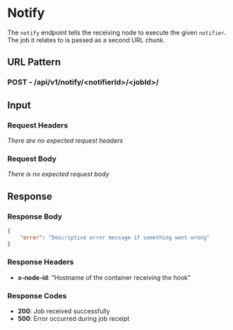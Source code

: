 # Notify #

The `notify` endpoint tells the receiving node to execute the given `notifier`.  The job it relates to is passed as a second URL chunk.

## URL Pattern ##

### POST - /api/v1/notify/<notifierId\>/<jobId\>/ ###

## Input ##

### Request Headers ###

*There are no expected request headers*

### Request Body ###

*There is no expected request body*

## Response ##

### Response Body ###

```json
{
    "error": "Descriptive error message if something went wrong"
}
```

### Response Headers ###

* **x-node-id**: "Hostname of the container receiving the hook"

### Response Codes ###

* **200**: Job received successfully
* **500**: Error occurred during job receipt

